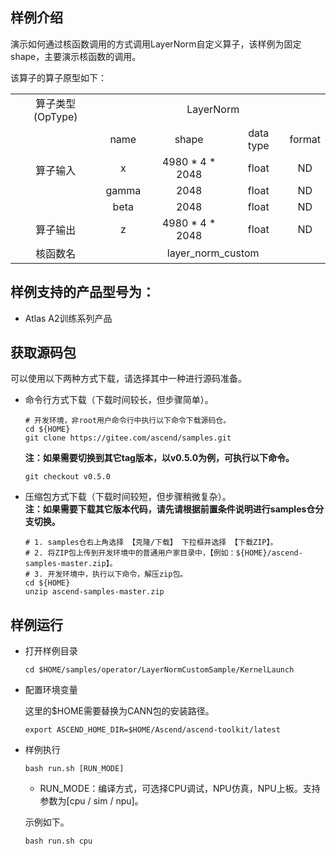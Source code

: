 ## 样例介绍

演示如何通过核函数调用的方式调用LayerNorm自定义算子，该样例为固定shape，主要演示核函数的调用。

该算子的算子原型如下：
<table>
<tr><td rowspan="1" align="center">算子类型(OpType)</td><td colspan="4" align="center">LayerNorm</td></tr>
</tr>
<tr><td rowspan="4" align="center">算子输入</td><td align="center">name</td><td align="center">shape</td><td align="center">data type</td><td align="center">format</td></tr>
<tr><td align="center">x</td><td align="center">4980 * 4 * 2048</td><td align="center">float</td><td align="center">ND</td></tr>
<tr><td align="center">gamma</td><td align="center">2048</td><td align="center">float</td><td align="center">ND</td></tr>
<tr><td align="center">beta</td><td align="center">2048</td><td align="center">float</td><td align="center">ND</td></tr>
</tr>
</tr>
<tr><td rowspan="1" align="center">算子输出</td><td align="center">z</td><td align="center">4980 * 4 * 2048</td><td align="center">float</td><td align="center">ND</td></tr>
</tr>
<tr><td rowspan="1" align="center">核函数名</td><td colspan="4" align="center">layer_norm_custom</td></tr>
</table>

## 样例支持的产品型号为：
- Atlas A2训练系列产品
## 获取源码包
    
 可以使用以下两种方式下载，请选择其中一种进行源码准备。

 - 命令行方式下载（下载时间较长，但步骤简单）。

   ```    
   # 开发环境，非root用户命令行中执行以下命令下载源码仓。    
   cd ${HOME}     
   git clone https://gitee.com/ascend/samples.git
   ```
   **注：如果需要切换到其它tag版本，以v0.5.0为例，可执行以下命令。**
   ```
   git checkout v0.5.0
   ```   
 - 压缩包方式下载（下载时间较短，但步骤稍微复杂）。   
   **注：如果需要下载其它版本代码，请先请根据前置条件说明进行samples仓分支切换。**   
   ``` 
   # 1. samples仓右上角选择 【克隆/下载】 下拉框并选择 【下载ZIP】。    
   # 2. 将ZIP包上传到开发环境中的普通用户家目录中，【例如：${HOME}/ascend-samples-master.zip】。     
   # 3. 开发环境中，执行以下命令，解压zip包。     
   cd ${HOME}    
   unzip ascend-samples-master.zip
   ```

## 样例运行

  - 打开样例目录
        
    ```    
    cd $HOME/samples/operator/LayerNormCustomSample/KernelLaunch
    ```
  - 配置环境变量
    
    这里的\$HOME需要替换为CANN包的安装路径。
    ```
    export ASCEND_HOME_DIR=$HOME/Ascend/ascend-toolkit/latest
    ```

  - 样例执行

    ```
    bash run.sh [RUN_MODE] 
    ```
    - RUN_MODE：编译方式，可选择CPU调试，NPU仿真，NPU上板。支持参数为[cpu / sim / npu]。



    示例如下。
    ```
    bash run.sh cpu
    ```
